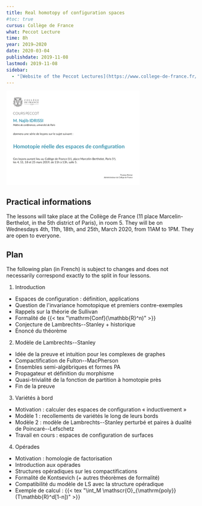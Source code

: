 ```yaml
---
title: Real homotopy of configuration spaces
#toc: true
cursus: Collège de France
what: Peccot Lecture
time: 8h
year: 2019–2020
date: 2020-03-04
publishdate: 2019-11-08
lastmod: 2019-11-08
sidebar:
  - "[Website of the Peccot Lectures](https://www.college-de-france.fr/site/cours-peccot/guestlecturer-2019-2020__1.htm)"
---
```


<div class="float-md-right"><a href="affiche_peccot.pdf"><img src="affiche_peccot.png" alt="Poster of the course" class="img-thumbnail"></a></div>

## Practical informations

The lessons will take place at the Collège de France (11 place Marcelin-Berthelot, in the 5th district of Paris), in room 5.
They will be on Wednesdays 4th, 11th, 18th, and 25th, March 2020, from 11AM to 1PM.
They are open to everyone.

<!--
<dl class="row mb-0">
<dt class="col-lg-3 col-sm-4 text-sm-right">mercredi 4 mars (11h–13h)</dt>
<dd class="col-lg-9 col-sm-8">[plus d'informations à venir]</dd>
<dt class="col-lg-3 col-sm-4 text-sm-right">mercredi 11 mars (11h–13h)</dt>
<dd class="col-lg-9 col-sm-8">[plus d'informations à venir]</dd>
<dt class="col-lg-3 col-sm-4 text-sm-right">mercredi 18 mars (11h–13h)</dt>
<dd class="col-lg-9 col-sm-8">[plus d'informations à venir]</dd>
<dt class="col-lg-3 col-sm-4 text-sm-right">mercredi 25 mars (11h–13h)</dt>
<dd class="col-lg-9 col-sm-8">[plus d'informations à venir]</dd>
</dl>
-->

## Plan

The following plan (in French) is subject to changes and does not necessarily correspond exactly to the split in four lessons.

1. Introduction
 - Espaces de configuration : définition, applications
 - Question de l'invariance homotopique et premiers contre-exemples
 - Rappels sur la théorie de Sullivan
 - Formalité de {{< tex "\mathrm{Conf}(\mathbb{R}^n)" >}}
 - Conjecture de Lambrechts--Stanley + historique
 - Énoncé du théorème
2. Modèle de Lambrechts--Stanley
 - Idée de la preuve et intuition pour les complexes de graphes
 - Compactification de Fulton--MacPherson
 - Ensembles semi-algébriques et formes PA
 - Propagateur et définition du morphisme
 - Quasi-trivialité de la fonction de partition à homotopie près
 - Fin de la preuve
3. Variétés à bord
 - Motivation : calculer des espaces de configuration « inductivement »
 - Modèle 1 : recollements de variétés le long de leurs bords
 - Modèle 2 : modèle de Lambrechts--Stanley perturbé et paires à dualité de Poincaré--Lefschetz
 - Travail en cours : espaces de configuration de surfaces
4. Opérades
 - Motivation : homologie de factorisation
 - Introduction aux opérades
 - Structures opéradiques sur les compactifications
 - Formalité de Kontsevich (+ autres théorèmes de formalité)
 - Compatibilité du modèle de LS avec la structure opéradique
 - Exemple de calcul : {{< tex "\int_M \mathscr{O}_{\mathrm{poly}}(T\mathbb{R}^d[1-n])" >}}
